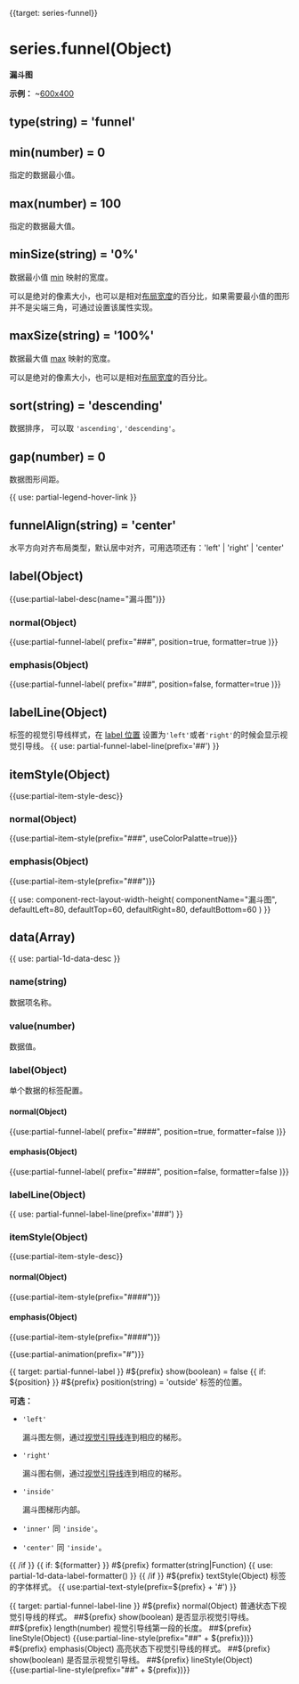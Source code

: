 
{{target: series-funnel}}

# series.funnel(Object)

**漏斗图**

**示例：**
~[600x400](${galleryViewPath}funnel)

## type(string) = 'funnel'

## min(number) = 0
指定的数据最小值。

## max(number) = 100
指定的数据最大值。

## minSize(string) = '0%'
数据最小值 [min](~series-funnel.min) 映射的宽度。

可以是绝对的像素大小，也可以是相对[布局宽度](~series-funnel.width)的百分比，如果需要最小值的图形并不是尖端三角，可通过设置该属性实现。

## maxSize(string) = '100%'
数据最大值 [max](~series-funnel.max) 映射的宽度。

可以是绝对的像素大小，也可以是相对[布局宽度](~series-funnel.width)的百分比。

## sort(string) = 'descending'
数据排序， 可以取 `'ascending'`, `'descending'`。

## gap(number) = 0
数据图形间距。

{{ use: partial-legend-hover-link }}

## funnelAlign(string) = 'center'
水平方向对齐布局类型，默认居中对齐，可用选项还有：'left' | 'right' | 'center'

## label(Object)
{{use:partial-label-desc(name="漏斗图")}}
### normal(Object)
{{use:partial-funnel-label(
    prefix="###",
    position=true,
    formatter=true
)}}
### emphasis(Object)
{{use:partial-funnel-label(
    prefix="###",
    position=false,
    formatter=true
)}}

## labelLine(Object)
标签的视觉引导线样式，在 [label 位置](~series-funnel.label.normal.position) 设置为`'left'`或者`'right'`的时候会显示视觉引导线。
{{ use: partial-funnel-label-line(prefix='##') }}

## itemStyle(Object)
{{use:partial-item-style-desc}}
### normal(Object)
{{use:partial-item-style(prefix="###", useColorPalatte=true)}}
### emphasis(Object)
{{use:partial-item-style(prefix="###")}}


{{ use: component-rect-layout-width-height(
    componentName="漏斗图",
    defaultLeft=80,
    defaultTop=60,
    defaultRight=80,
    defaultBottom=60
) }}


## data(Array)
{{ use: partial-1d-data-desc }}
### name(string)
数据项名称。
### value(number)
数据值。

### label(Object)
单个数据的标签配置。
#### normal(Object)
{{use:partial-funnel-label(
    prefix="####",
    position=true,
    formatter=false
)}}
#### emphasis(Object)
{{use:partial-funnel-label(
    prefix="####",
    position=false,
    formatter=false
)}}

### labelLine(Object)
{{ use: partial-funnel-label-line(prefix='###') }}

### itemStyle(Object)
{{use:partial-item-style-desc}}
#### normal(Object)
{{use:partial-item-style(prefix="####")}}
#### emphasis(Object)
{{use:partial-item-style(prefix="####")}}

{{use:partial-animation(prefix="#")}}




{{ target: partial-funnel-label }}
#${prefix} show(boolean) = false
{{ if: ${position} }}
#${prefix} position(string) = 'outside'
标签的位置。

**可选：**
+ `'left'`

    漏斗图左侧，通过[视觉引导线](~series-funnel.labelLine)连到相应的梯形。

+ `'right'`

    漏斗图右侧，通过[视觉引导线](~series-funnel.labelLine)连到相应的梯形。

+ `'inside'`

    漏斗图梯形内部。

+ `'inner'` 同 `'inside'`。
+ `'center'` 同 `'inside'`。

{{ /if }}
{{ if: ${formatter} }}
#${prefix} formatter(string|Function)
{{ use: partial-1d-data-label-formatter() }}
{{ /if }}
#${prefix} textStyle(Object)
标签的字体样式。
{{ use:partial-text-style(prefix=${prefix} + '#') }}


{{ target: partial-funnel-label-line }}
#${prefix} normal(Object)
普通状态下视觉引导线的样式。
##${prefix} show(boolean)
是否显示视觉引导线。
##${prefix} length(number)
视觉引导线第一段的长度。
##${prefix} lineStyle(Object)
{{use:partial-line-style(prefix="##" + ${prefix})}}
#${prefix} emphasis(Object)
高亮状态下视觉引导线的样式。
##${prefix} show(boolean)
是否显示视觉引导线。
##${prefix} lineStyle(Object)
{{use:partial-line-style(prefix="##" + ${prefix})}}



